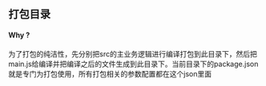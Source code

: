 ## 打包目录

#### Why ?
为了打包的纯洁性，先分别把src的主业务逻辑进行编译打包到此目录下，然后把main.js给编译并把编译之后的文件生成到此目录下。当前目录下的package.json就是专门为打包使用，所有打包相关的参数配置都在这个json里面